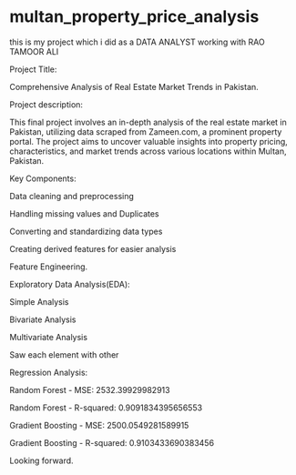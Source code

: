 # multan_property_price_analysis

this is my project which i did as a DATA ANALYST working with RAO TAMOOR ALI





Project Title:  

Comprehensive Analysis of Real Estate Market Trends in Pakistan. 

 

Project description: 

This final project involves an in-depth analysis of the real estate market in Pakistan, utilizing data scraped from Zameen.com, a prominent property portal. The project aims to uncover valuable insights into property pricing, characteristics, and market trends across various locations within Multan, Pakistan. 

 

Key Components: 

Data cleaning and preprocessing 

Handling missing values and Duplicates 

Converting and standardizing data types 

Creating derived features for easier analysis 

Feature Engineering. 

 

Exploratory Data Analysis(EDA): 

Simple Analysis 

Bivariate Analysis 

Multivariate Analysis  

Saw each element with other 

 

Regression Analysis: 

Random Forest - MSE: 2532.39929982913  

Random Forest - R-squared: 0.9091834395656553  

Gradient Boosting - MSE: 2500.0549281589915  

Gradient Boosting - R-squared: 0.9103433690383456 

 

Looking forward. 
